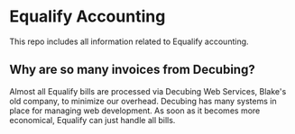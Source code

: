 # Equalify Accounting
This repo includes all information related to Equalify accounting.

## Why are so many invoices from Decubing?
Almost all Equalify bills are processed via Decubing Web Services, Blake's old company, to minimize our overhead. Decubing has many systems in place for managing web development. As soon as it becomes more economical, Equalify can just handle all bills. 
